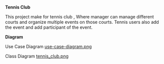 **Tennis Club**


This project make for tennis club , Where manager can manage 
different courts and organize multiple events on 
those courts. Tennis users also add the event
and add participant of the event.


**Diagram**

Use Case Diagram
 [use-case-diagram.png](use-case-diagram.png)

Class Diagram
[tennis_club.png](tennis_club.png)
